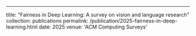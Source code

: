 ---
title: "Fairness in Deep Learning: A survey on vision and language research"
collection: publications
permalink: /publication/2025-fairness-in-deep-learning.html
date: 2025
venue: 'ACM Computing Surveys'